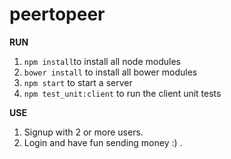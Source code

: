 # peertopeer

**RUN**

1. ``npm install``to install all node modules
2. ``bower install`` to install all bower modules
3. ``npm start`` to start a server
4. ``npm test_unit:client`` to run the client unit tests

**USE**

1. Signup with 2 or more users.
2. Login and have fun sending money :) .
